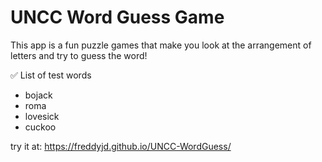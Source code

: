 # UNCC Word Guess Game 
This app is a fun puzzle games that make you look at the 
arrangement of letters and try to guess the word!

✅ List of test words
- bojack
- roma 
- lovesick
- cuckoo

try it at:
https://freddyjd.github.io/UNCC-WordGuess/


